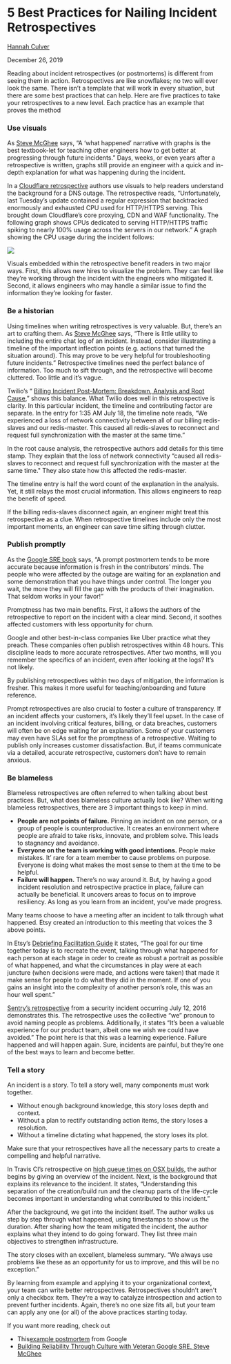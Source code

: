 # 5 Best Practices for Nailing Incident Retrospectives

[Hannah Culver](http://www.blameless.com/author/hannah-culver)

December 26, 2019

Reading about incident retrospectives (or postmortems) is different from seeing them in action. Retrospectives are like snowflakes; no two will ever look the same. There isn’t a template that will work in every situation, but there are some best practices that can help. Here are five practices to take your retrospectives to a new level. Each practice has an example that proves the method

### Use visuals

As [Steve McGhee](https://www.blameless.com/improve-postmortem-with-sre-steve-mcghee/) says, “A ‘what happened’ narrative with graphs is the best textbook-let for teaching other engineers how to get better at progressing through future incidents.” Days, weeks, or even years after a retrospective is written, graphs still provide an engineer with a quick and in-depth explanation for what was happening during the incident.

In a [Cloudflare retrospective](https://blog.cloudflare.com/details-of-the-cloudflare-outage-on-july-2-2019/) authors use visuals to help readers understand the background for a DNS outage. The retrospective reads, “Unfortunately, last Tuesday’s update contained a regular expression that backtracked enormously and exhausted CPU used for HTTP/HTTPS serving. This brought down Cloudflare’s core proxying, CDN and WAF functionality. The following graph shows CPUs dedicated to serving HTTP/HTTPS traffic spiking to nearly 100% usage across the servers in our network.” A graph showing the CPU usage during the incident follows:

![](https://uploads-ssl.webflow.com/5ec0224560bd6a6ef89a51ae/5ec6cf7291d49faf237a835e_733A157F-B3E4-4BAC-A119-51F73CF73662.jpeg)

Visuals embedded within the retrospective benefit readers in two major ways. First, this allows new hires to visualize the problem. They can feel like they’re working through the incident with the engineers who mitigated it. Second, it allows engineers who may handle a similar issue to find the information they’re looking for faster.

### Be a historian

Using timelines when writing retrospectives is very valuable. But, there’s an art to crafting them. As [Steve McGhee](https://www.blameless.com/improve-postmortem-with-sre-steve-mcghee/) says, “There is little utility to including the entire chat log of an incident. Instead, consider illustrating a timeline of the important inflection points (e.g. actions that turned the situation around). This may prove to be very helpful for troubleshooting future incidents.” Retrospective timelines need the perfect balance of information. Too much to sift through, and the retrospective will become cluttered. Too little and it’s vague.

Twilio’s “ [Billing Incident Post-Mortem: Breakdown, Analysis and Root Cause](https://www.twilio.com/blog/2013/07/billing-incident-post-mortem-breakdown-analysis-and-root-cause.html),” shows this balance. What Twilio does well in this retrospective is clarity. In this particular incident, the timeline and contributing factor are separate. In the entry for 1:35 AM July 18, the timeline note reads, “We experienced a loss of network connectivity between all of our billing redis-slaves and our redis-master. This caused all redis-slaves to reconnect and request full synchronization with the master at the same time.”

In the root cause analysis, the retrospective authors add details for this time stamp. They explain that the loss of network connectivity “caused all redis-slaves to reconnect and request full synchronization with the master at the same time." They also state how this affected the redis-master.

The timeline entry is half the word count of the explanation in the analysis. Yet, it still relays the most crucial information. This allows engineers to reap the benefit of speed.

If the billing redis-slaves disconnect again, an engineer might treat this retrospective as a clue. When retrospective timelines include only the most important moments, an engineer can save time sifting through clutter.

### Publish promptly

As the [Google SRE book](https://landing.google.com/sre/workbook/chapters/postmortem-culture/) says, “A prompt postmortem tends to be more accurate because information is fresh in the contributors’ minds. The people who were affected by the outage are waiting for an explanation and some demonstration that you have things under control. The longer you wait, the more they will fill the gap with the products of their imagination. That seldom works in your favor!”

Promptness has two main benefits. First, it allows the authors of the retrospective to report on the incident with a clear mind. Second, it soothes affected customers with less opportunity for churn.

Google and other best-in-class companies like Uber practice what they preach. These companies often publish retrospectives within 48 hours. This discipline leads to more accurate retrospectives. After two months, will you remember the specifics of an incident, even after looking at the logs? It’s not likely.

By publishing retrospectives within two days of mitigation, the information is fresher. This makes it more useful for teaching/onboarding and future reference.

Prompt retrospectives are also crucial to foster a culture of transparency. If an incident affects your customers, it’s likely they’ll feel upset. In the case of an incident involving critical features, billing, or data breaches, customers will often be on edge waiting for an explanation. Some of your customers may even have SLAs set for the promptness of a retrospective. Waiting to publish only increases customer dissatisfaction. But, if teams communicate via a detailed, accurate retrospective, customers don’t have to remain anxious.

### Be blameless

Blameless retrospectives are often referred to when talking about best practices. But, what does blameless culture actually look like? When writing blameless retrospectives, there are 3 important things to keep in mind.

- **People are not points of failure.** Pinning an incident on one person, or a group of people is counterproductive. It creates an environment where people are afraid to take risks, innovate, and problem solve. This leads to stagnancy and avoidance.
- **Everyone on the team is working with good intentions.** People make mistakes. It’ rare for a team member to cause problems on purpose. Everyone is doing what makes the most sense to them at the time to be helpful.
- **Failure will happen.** There’s no way around it. But, by having a good incident resolution and retrospective practice in place, failure can actually be beneficial. It uncovers areas to focus on to improve resiliency. As long as you learn from an incident, you’ve made progress.


Many teams choose to have a meeting after an incident to talk through what happened. Etsy created an introduction to this meeting that voices the 3 above points.

In Etsy’s [Debriefing Facilitation Guide](https://extfiles.etsy.com/DebriefingFacilitationGuide.pdf) it states, “The goal for our time together today is to recreate the event, talking through what happened for each person at each stage in order to create as robust a portrait as possible of what happened, and what the circumstances in play were at each juncture (when decisions were made, and actions were taken) that made it make sense for people to do what they did in the moment. If one of you gains an insight into the complexity of another person’s role, this was an hour well spent.”

[Sentry’s retrospective](https://blog.sentry.io/2016/06/14/security-incident-june-12-2016) from a security incident occurring July 12, 2016 demonstrates this. The retrospective uses the collective “we” pronoun to avoid naming people as problems. Additionally, it states “It’s been a valuable experience for our product team, albeit one we wish we could have avoided.” The point here is that this was a learning experience. Failure happened and will happen again. Sure, incidents are painful, but they’re one of the best ways to learn and become better.

### Tell a story

An incident is a story. To tell a story well, many components must work together.

- Without enough background knowledge, this story loses depth and context.
- Without a plan to rectify outstanding action items, the story loses a resolution.
- Without a timeline dictating what happened, the story loses its plot.


Make sure that your retrospectives have all the necessary parts to create a compelling and helpful narrative.

In Travis CI’s retrospective on [high queue times on OSX builds](https://www.traviscistatus.com/incidents/khzk8bg4p9sy), the author begins by giving an overview of the incident. Next, is the background that explains its relevance to the incident. It states, “Understanding this separation of the creation/build run and the cleanup parts of the life-cycle becomes important in understanding what contributed to this incident.”

After the background, we get into the incident itself. The author walks us step by step through what happened, using timestamps to show us the duration. After sharing how the team mitigated the incident, the author explains what they intend to do going forward. They list three main objectives to strengthen infrastructure.

The story closes with an excellent, blameless summary. “We always use problems like these as an opportunity for us to improve, and this will be no exception.”

By learning from example and applying it to your organizational context, your team can write better retrospectives. Retrospectives shouldn’t aren't only a checkbox item. They're a way to catalyze introspection and action to prevent further incidents. Again, there’s no one size fits all, but your team can apply any one (or all) of the above practices starting today.

If you want more reading, check out

- This[example postmortem](https://landing.google.com/sre/sre-book/chapters/postmortem/) from Google
- [Building Reliability Through Culture with Veteran Google SRE, Steve McGhee](https://www.blameless.com/building-reliability-through-culture-sre-steve-mcghee/)
